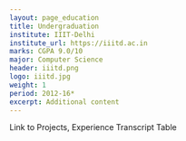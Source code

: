 ```yaml
---
layout: page_education
title: Undergraduation
institute: IIIT-Delhi
institute_url: https://iiitd.ac.in
marks: CGPA 9.0/10
major: Computer Science
header: iiitd.png
logo: iiitd.jpg
weight: 1
period: 2012-16*
excerpt: Additional content
---
```

Link to Projects, Experience
Transcript Table
